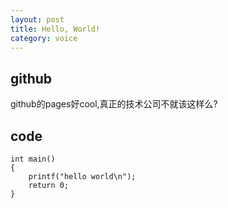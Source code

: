 ```yaml
---
layout: post
title: Hello, World!
category: voice
---
```


## github

github的pages好cool,真正的技术公司不就该这样么?

## code

    int main()
    {
        printf("hello world\n");
        return 0;
    }
